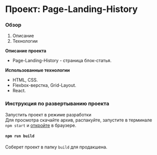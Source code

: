 # Проект: Page-Landing-History

### Обзор

1. Описание
2. Технологии

**Описание проекта**

* Page-Landing-History - страница блок-статья.

**Использованные технологии**

* HTML, CSS.
* Flexbox-верстка, Grid-Layout.
* React.

### Инструкция по развертыванию проекта

Запустить проект в режиме разработки
<br>
Для просмотра скачайте архив, распакуйте, запустите в терминале     
`npm start` и [откройте](http://localhost:3000) в браузере.

#### `npm run build`

Соберет проект в папку `build` для продакшена.
<br />

